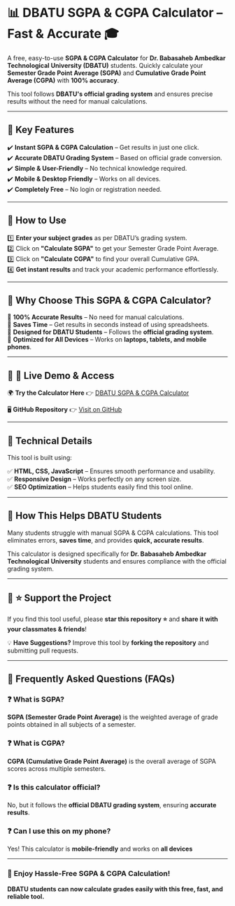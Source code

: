 # 📊 DBATU SGPA & CGPA Calculator – Fast & Accurate 🎓  

A free, easy-to-use **SGPA & CGPA Calculator** for **Dr. Babasaheb Ambedkar Technological University (DBATU)** students. Quickly calculate your **Semester Grade Point Average (SGPA)** and **Cumulative Grade Point Average (CGPA)** with **100% accuracy**.  

This tool follows **DBATU's official grading system** and ensures precise results without the need for manual calculations.  

---

## 🔹 Key Features  

✔️ **Instant SGPA & CGPA Calculation** – Get results in just one click.  
✔️ **Accurate DBATU Grading System** – Based on official grade conversion.  
✔️ **Simple & User-Friendly** – No technical knowledge required.  
✔️ **Mobile & Desktop Friendly** – Works on all devices.  
✔️ **Completely Free** – No login or registration needed.  

---

## 🔹 How to Use  

1️⃣ **Enter your subject grades** as per DBATU’s grading system.  
2️⃣ Click on **"Calculate SGPA"** to get your Semester Grade Point Average.  
3️⃣ Click on **"Calculate CGPA"** to find your overall Cumulative GPA.  
4️⃣ **Get instant results** and track your academic performance effortlessly.  

---

## 🔹 Why Choose This SGPA & CGPA Calculator?  

🎯 **100% Accurate Results** – No need for manual calculations.  
🎯 **Saves Time** – Get results in seconds instead of using spreadsheets.  
🎯 **Designed for DBATU Students** – Follows the **official grading system**.  
🎯 **Optimized for All Devices** – Works on **laptops, tablets, and mobile phones**.  

---

## 🔹 🔗 Live Demo & Access  

🌍 **Try the Calculator Here** 👉 [DBATU SGPA & CGPA Calculator](https://manish-prajapati-07.github.io/dbatu-sgpa-cgpa-calculator/)  

🖥️ **GitHub Repository** 👉 [Visit on GitHub](https://github.com/manish-prajapati-07/dbatu-sgpa-cgpa-calculator)  

---

## 🔹 Technical Details  

This tool is built using:  

✅ **HTML, CSS, JavaScript** – Ensures smooth performance and usability.  
✅ **Responsive Design** – Works perfectly on any screen size.  
✅ **SEO Optimization** – Helps students easily find this tool online.  

---

## 🔹 How This Helps DBATU Students  

Many students struggle with manual SGPA & CGPA calculations. This tool eliminates errors, **saves time**, and provides **quick, accurate results**.  

This calculator is designed specifically for **Dr. Babasaheb Ambedkar Technological University** students and ensures compliance with the official grading system.  

---

## 🔹 ⭐ Support the Project  

If you find this tool useful, please **star this repository ⭐** and **share it with your classmates & friends**!  

💡 **Have Suggestions?** Improve this tool by **forking the repository** and submitting pull requests.  

---

## 🔹 Frequently Asked Questions (FAQs)  

### ❓ What is SGPA?  
**SGPA (Semester Grade Point Average)** is the weighted average of grade points obtained in all subjects of a semester.  

### ❓ What is CGPA?  
**CGPA (Cumulative Grade Point Average)** is the overall average of SGPA scores across multiple semesters.  

### ❓ Is this calculator official?  
No, but it follows the **official DBATU grading system**, ensuring **accurate results**.  

### ❓ Can I use this on my phone?  
Yes! This calculator is **mobile-friendly** and works on **all devices**

---

### 🚀 **Enjoy Hassle-Free SGPA & CGPA Calculation!**  
**DBATU students can now calculate grades easily with this free, fast, and reliable tool.**
